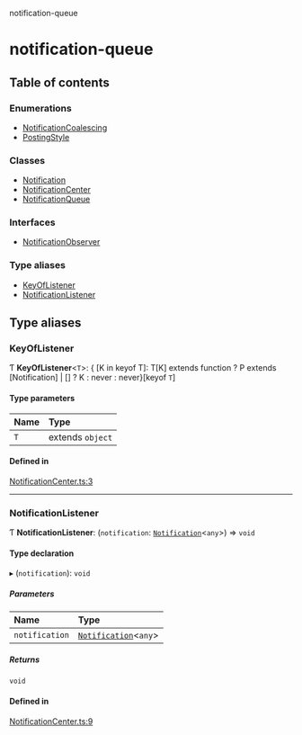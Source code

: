 notification-queue

# notification-queue

## Table of contents

### Enumerations

- [NotificationCoalescing](enums/notificationcoalescing.md)
- [PostingStyle](enums/postingstyle.md)

### Classes

- [Notification](classes/notification.md)
- [NotificationCenter](classes/notificationcenter.md)
- [NotificationQueue](classes/notificationqueue.md)

### Interfaces

- [NotificationObserver](interfaces/notificationobserver.md)

### Type aliases

- [KeyOfListener](README.md#keyoflistener)
- [NotificationListener](README.md#notificationlistener)

## Type aliases

### KeyOfListener

Ƭ **KeyOfListener**<`T`\>: { [K in keyof T]: T[K] extends function ? P extends [Notification] \| [] ? K : never : never}[keyof `T`]

#### Type parameters

| Name | Type |
| :------ | :------ |
| `T` | extends `object` |

#### Defined in

[NotificationCenter.ts:3](https://github.com/nilennoct/notification-queue/blob/8e5e643/src/NotificationCenter.ts#L3)

___

### NotificationListener

Ƭ **NotificationListener**: (`notification`: [`Notification`](classes/notification.md)<`any`\>) => `void`

#### Type declaration

▸ (`notification`): `void`

##### Parameters

| Name | Type |
| :------ | :------ |
| `notification` | [`Notification`](classes/notification.md)<`any`\> |

##### Returns

`void`

#### Defined in

[NotificationCenter.ts:9](https://github.com/nilennoct/notification-queue/blob/8e5e643/src/NotificationCenter.ts#L9)
